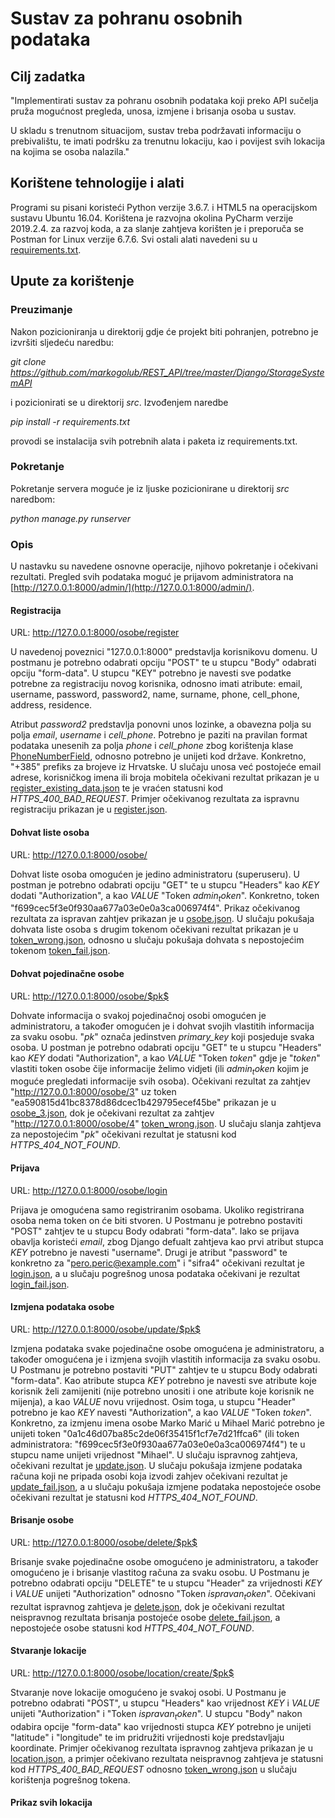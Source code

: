 # Sustav za pohranu osobnih podataka

## Cilj zadatka

"Implementirati sustav za pohranu osobnih podataka koji preko API sučelja pruža mogućnost pregleda, unosa, izmjene i brisanja osoba u sustav.

 U skladu s trenutnom situacijom, sustav treba podržavati informaciju o prebivalištu, te imati podršku za trenutnu lokaciju, kao i povijest svih lokacija na kojima se osoba nalazila."


## Korištene tehnologije i alati

Programi su pisani koristeći Python verzije 3.6.7. i HTML5 na operacijskom sustavu Ubuntu 16.04. Korištena je razvojna okolina PyCharm verzije 2019.2.4. za razvoj koda, a za slanje zahtjeva korišten je i preporuča se Postman for Linux verzije 6.7.6. Svi ostali alati navedeni su u [requirements.txt](https://github.com/markogolub/REST_API/blob/master/Django/StorageSystemAPI/src/requirements.txt).

## Upute za korištenje

### Preuzimanje

Nakon pozicioniranja u direktorij gdje će projekt biti pohranjen, potrebno je izvršiti sljedeću naredbu:

*git clone https://github.com/markogolub/REST_API/tree/master/Django/StorageSystemAPI*

i pozicionirati se u direktorij *src*. Izvođenjem naredbe

*pip install -r requirements.txt*

provodi se instalacija svih potrebnih alata i paketa iz requirements.txt. 

### Pokretanje

Pokretanje servera moguće je iz ljuske pozicionirane u direktorij *src* naredbom:

*python manage.py runserver*

### Opis

U nastavku su navedene osnovne operacije, njihovo pokretanje i očekivani rezultati.
Pregled svih podataka moguć je prijavom administratora na [http://127.0.0.1:8000/admin/](http://127.0.0.1:8000/admin/). 

#### Registracija 

URL: http://127.0.0.1:8000/osobe/register

U navedenoj poveznici "127.0.0.1:8000" predstavlja korisnikovu domenu. U postmanu je potrebno odabrati opciju "POST" te u stupcu "Body" odabrati opciju "form-data". U stupcu "KEY" potrebno je navesti sve podatke potrebne za registraciju novog korisnika, odnosno imati atribute: email, username, password, password2, name, surname, phone, cell_phone, address, residence.

Atribut *password2* predstavlja ponovni unos lozinke, a obavezna polja su polja *email*, *username* i *cell_phone*. Potrebno je paziti na pravilan format podataka unesenih za polja *phone* i *cell_phone* zbog korištenja klase [PhoneNumberField](https://pypi.org/project/django-phonenumber-field/), odnosno potrebno je unijeti kod države. Konkretno, "+385" prefiks za brojeve iz Hrvatske.
U slučaju unosa već postojeće email adrese, korisničkog imena ili broja mobitela očekivani rezultat prikazan je u [register_existing_data.json](https://github.com/markogolub/REST_API/blob/master/Django/StorageSystemAPI/expected_results/register_existing_data.json) te je vraćen statusni kod *HTTPS_400_BAD_REQUEST*. Primjer očekivanog rezultata za ispravnu registraciju prikazan je u [register.json](https://github.com/markogolub/REST_API/blob/master/Django/StorageSystemAPI/expected_results/register.json).

#### Dohvat liste osoba

URL: http://127.0.0.1:8000/osobe/

Dohvat liste osoba omogućen je jedino administratoru (superuseru). U postman je potrebno odabrati opciju "GET" te u stupcu "Headers" kao *KEY* dodati "Authorization", a kao *VALUE* "Token $admin_token$". Konkretno, token "f699cec5f3e0f930aa677a03e0e0a3ca006974f4". Prikaz očekivanog rezultata za ispravan zahtjev prikazan je u [osobe.json](https://github.com/markogolub/REST_API/blob/master/Django/StorageSystemAPI/expected_results/osobe.json). U slučaju pokušaja dohvata liste osoba s drugim tokenom očekivani rezultat prikazan je u [token_wrong.json](https://github.com/markogolub/REST_API/blob/master/Django/StorageSystemAPI/expected_results/token_wrong.json), odnosno u slučaju pokušaja dohvata s nepostojećim tokenom [token_fail.json](https://github.com/markogolub/REST_API/blob/master/Django/StorageSystemAPI/expected_results/token_fail.json).

#### Dohvat pojedinačne osobe

URL: http://127.0.0.1:8000/osobe/$pk$

Dohvate informacija o svakoj pojedinačnoj osobi omogućen je administratoru, a također omogućen je i dohvat svojih vlastitih informacija za svaku osobu. "$pk$" označa jedinstven *primary_key* koji posjeduje svaka osoba. U postman je potrebno odabrati opciju "GET" te u stupcu "Headers" kao *KEY* dodati "Authorization", a kao *VALUE* "Token $token$" gdje je "$token$" vlastiti token osobe čije informacije želimo vidjeti (ili $admin_token$ kojim je moguće pregledati informacije svih osoba). Očekivani rezultat za zahtjev "http://127.0.0.1:8000/osobe/3" uz token "ea590815d41bc8378d86dcec1b429795ecef45be" prikazan je u [osobe_3.json](https://github.com/markogolub/REST_API/blob/master/Django/StorageSystemAPI/expected_results/osobe_3.json), dok je očekivani rezultat za zahtjev "http://127.0.0.1:8000/osobe/4" [token_wrong.json](https://github.com/markogolub/REST_API/blob/master/Django/StorageSystemAPI/expected_results/token_wrong.json). U slučaju slanja zahtjeva za nepostojećim "$pk$" očekivani rezultat je statusni kod *HTTPS_404_NOT_FOUND*. 

#### Prijava

URL: http://127.0.0.1:8000/osobe/login

Prijava je omogućena samo registriranim osobama. Ukoliko registrirana osoba nema token on će biti stvoren. U Postmanu je potrebno postaviti "POST" zahtjev te u stupcu Body odabrati "form-data". Iako se prijava obavlja koristeći *email*, zbog Django defualt zahtjeva kao prvi atribut stupca *KEY* potrebno je navesti "username". Drugi je atribut "password" te konkretno za "pero.peric@example.com" i "sifra4" očekivani rezultat je [login.json](https://github.com/markogolub/REST_API/blob/master/Django/StorageSystemAPI/expected_results/login.json), a u slučaju pogrešnog unosa podataka očekivani je rezultat [login_fail.json](https://github.com/markogolub/REST_API/blob/master/Django/StorageSystemAPI/expected_results/login_fail.json).

#### Izmjena podataka osobe

URL: http://127.0.0.1:8000/osobe/update/$pk$

Izmjena podataka svake pojedinačne osobe omogućena je administratoru, a također omogućena je i izmjena svojih vlastitih informacija za svaku osobu. U Postmanu je potrebno postaviti "PUT" zahtjev te u stupcu Body odabrati "form-data". Kao atribute stupca *KEY* potrebno je navesti sve atribute koje korisnik želi zamijeniti (nije potrebno unositi i one atribute koje korisnik ne mijenja), a kao *VALUE* novu vrijednost. Osim toga, u stupcu "Header" potrebno je kao *KEY* navesti "Authorization", a kao *VALUE* "Token $token$". Konkretno, za izmjenu imena osobe Marko Marić u Mihael Marić potrebno je unijeti token "0a1c46d07ba85c2de06f35415f1cf7e7d21ffca6" (ili token administratora: "f699cec5f3e0f930aa677a03e0e0a3ca006974f4") te u stupcu name unijeti vrijednost "Mihael". U slučaju ispravnog zahtjeva, očekivani rezultat je [update.json](https://github.com/markogolub/REST_API/blob/master/Django/StorageSystemAPI/expected_results/update.json). U slučaju pokušaja izmjene podataka računa koji ne pripada osobi koja izvodi zahjev očekivani rezultat je [update_fail.json](https://github.com/markogolub/REST_API/blob/master/Django/StorageSystemAPI/expected_results/update_fail.json), a u slučaju pokušaja izmjene podataka nepostojeće osobe očekivani rezultat je statusni kod *HTTPS_404_NOT_FOUND*.

#### Brisanje osobe

URL: http://127.0.0.1:8000/osobe/delete/$pk$

Brisanje svake pojedinačne osobe omogućeno je administratoru, a također omogućeno je i brisanje vlastitog računa za svaku osobu. U Postmanu je potrebno odabrati opciju "DELETE" te u stupcu "Header" za vrijednosti *KEY* i *VALUE* unijeti "Authorization" odnosno "Token $ispravan_token$". Očekivani rezultat ispravnog zahtjeva je [delete.json](https://github.com/markogolub/REST_API/blob/master/Django/StorageSystemAPI/expected_results/delete.json), dok je očekivani rezultat neispravnog rezultata brisanja postojeće osobe [delete_fail.json](https://github.com/markogolub/REST_API/blob/master/Django/StorageSystemAPI/expected_results/delete_fail.json), a nepostojeće osobe statusni kod *HTTPS_404_NOT_FOUND*.

#### Stvaranje lokacije 

URL: http://127.0.0.1:8000/osobe/location/create/$pk$

Stvaranje nove lokacije omogućeno je svakoj osobi. U Postmanu je potrebno odabrati "POST", u stupcu "Headers" kao vrijednost *KEY* i *VALUE* unijeti "Authorization" i "Token $ispravan_token$". U stupcu "Body" nakon odabira opcije "form-data" kao vrijednosti stupca *KEY* potrebno je unijeti "latitude" i "longitude" te im pridružiti vrijednosti koje predstavljaju koordinate. Primjer očekivanog rezultata ispravnog zahtjeva prikazan je u [location.json](https://github.com/markogolub/REST_API/blob/master/Django/StorageSystemAPI/expected_results/location.json), a primjer očekivano rezultata neispravnog zahtjeva je statusni kod *HTTPS_400_BAD_REQUEST* odnosno [token_wrong.json](https://github.com/markogolub/REST_API/blob/master/Django/StorageSystemAPI/expected_results/token_wrong.json) u slučaju korištenja pogrešnog tokena.

#### Prikaz svih lokacija






